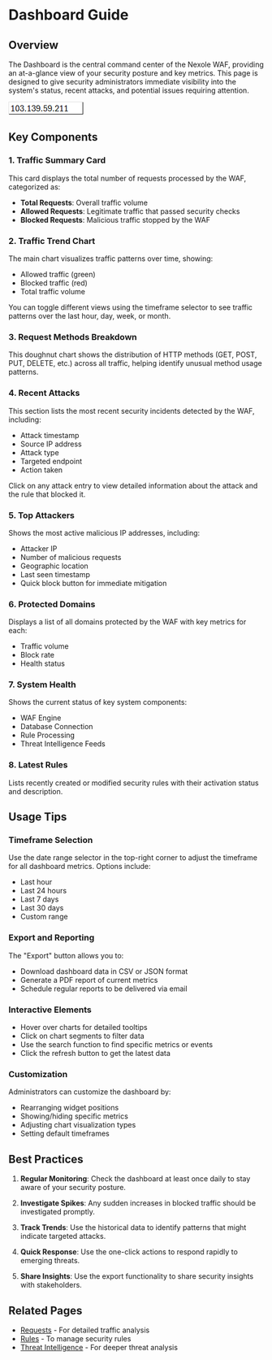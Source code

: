 # Dashboard Guide

## Overview

The Dashboard is the central command center of the Nexole WAF, providing an at-a-glance view of your security posture and key metrics. This page is designed to give security administrators immediate visibility into the system's status, recent attacks, and potential issues requiring attention.

![Dashboard](../../attached_assets/image_1743061465752.png)

## Key Components

### 1. Traffic Summary Card

This card displays the total number of requests processed by the WAF, categorized as:
- **Total Requests**: Overall traffic volume
- **Allowed Requests**: Legitimate traffic that passed security checks
- **Blocked Requests**: Malicious traffic stopped by the WAF

### 2. Traffic Trend Chart

The main chart visualizes traffic patterns over time, showing:
- Allowed traffic (green)
- Blocked traffic (red)
- Total traffic volume

You can toggle different views using the timeframe selector to see traffic patterns over the last hour, day, week, or month.

### 3. Request Methods Breakdown

This doughnut chart shows the distribution of HTTP methods (GET, POST, PUT, DELETE, etc.) across all traffic, helping identify unusual method usage patterns.

### 4. Recent Attacks

This section lists the most recent security incidents detected by the WAF, including:
- Attack timestamp
- Source IP address
- Attack type
- Targeted endpoint
- Action taken

Click on any attack entry to view detailed information about the attack and the rule that blocked it.

### 5. Top Attackers

Shows the most active malicious IP addresses, including:
- Attacker IP
- Number of malicious requests
- Geographic location
- Last seen timestamp
- Quick block button for immediate mitigation

### 6. Protected Domains

Displays a list of all domains protected by the WAF with key metrics for each:
- Traffic volume
- Block rate
- Health status

### 7. System Health

Shows the current status of key system components:
- WAF Engine
- Database Connection
- Rule Processing
- Threat Intelligence Feeds

### 8. Latest Rules

Lists recently created or modified security rules with their activation status and description.

## Usage Tips

### Timeframe Selection

Use the date range selector in the top-right corner to adjust the timeframe for all dashboard metrics. Options include:
- Last hour
- Last 24 hours
- Last 7 days
- Last 30 days
- Custom range

### Export and Reporting

The "Export" button allows you to:
- Download dashboard data in CSV or JSON format
- Generate a PDF report of current metrics
- Schedule regular reports to be delivered via email

### Interactive Elements

- Hover over charts for detailed tooltips
- Click on chart segments to filter data
- Use the search function to find specific metrics or events
- Click the refresh button to get the latest data

### Customization

Administrators can customize the dashboard by:
- Rearranging widget positions
- Showing/hiding specific metrics
- Adjusting chart visualization types
- Setting default timeframes

## Best Practices

1. **Regular Monitoring**: Check the dashboard at least once daily to stay aware of your security posture.

2. **Investigate Spikes**: Any sudden increases in blocked traffic should be investigated promptly.

3. **Track Trends**: Use the historical data to identify patterns that might indicate targeted attacks.

4. **Quick Response**: Use the one-click actions to respond rapidly to emerging threats.

5. **Share Insights**: Use the export functionality to share security insights with stakeholders.

## Related Pages

- [Requests](./requests_guide.md) - For detailed traffic analysis
- [Rules](./rules_guide.md) - To manage security rules
- [Threat Intelligence](./threat_intelligence_guide.md) - For deeper threat analysis